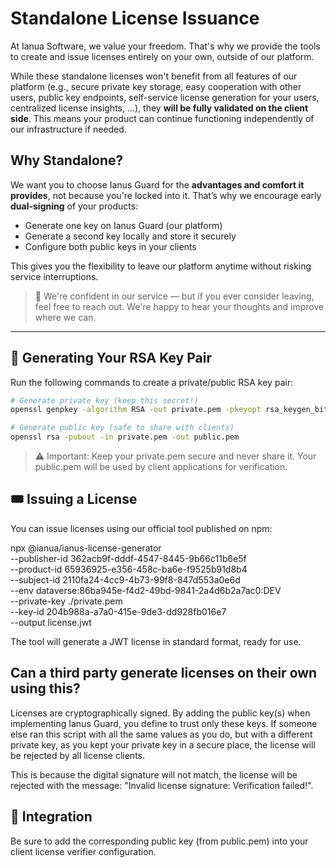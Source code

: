 # Standalone License Issuance

At Ianua Software, we value your freedom. That's why we provide the tools to create and issue licenses entirely on your own, outside of our platform.

While these standalone licenses won't benefit from all features of our platform (e.g., secure private key storage, easy cooperation with other users, public key endpoints, self-service license generation for your users, centralized license insights, ...), they **will be fully validated on the client side**. This means your product can continue functioning independently of our infrastructure if needed.

## Why Standalone?

We want you to choose Ianus Guard for the **advantages and comfort it provides**, not because you're locked into it. That’s why we encourage early **dual-signing** of your products:

- Generate one key on Ianus Guard (our platform)
- Generate a second key locally and store it securely
- Configure both public keys in your clients

This gives you the flexibility to leave our platform anytime without risking service interruptions.

> 💬 We're confident in our service — but if you ever consider leaving, feel free to reach out. We're happy to hear your thoughts and improve where we can.

---

## 🔐 Generating Your RSA Key Pair

Run the following commands to create a private/public RSA key pair:

```bash
# Generate private key (keep this secret!)
openssl genpkey -algorithm RSA -out private.pem -pkeyopt rsa_keygen_bits:2048

# Generate public key (safe to share with clients)
openssl rsa -pubout -in private.pem -out public.pem
```
> ⚠️ Important: Keep your private.pem secure and never share it. Your public.pem will be used by client applications for verification.

## 🎟️ Issuing a License

You can issue licenses using our official tool published on npm:

npx @ianua/ianus-license-generator \
  --publisher-id 362acb9f-dddf-4547-8445-9b66c11b6e5f \
  --product-id 65936925-e356-458c-ba6e-f9525b91d8b4 \
  --subject-id 2110fa24-4cc9-4b73-99f8-847d553a0e6d \
  --env dataverse:86ba945e-f4d2-49bd-9841-2a4d6b2a7ac0:DEV \
  --private-key ./private.pem \
  --key-id 204b988a-a7a0-415e-9de3-dd928fb016e7 \
  --output license.jwt

The tool will generate a JWT license in standard format, ready for use.

## Can a third party generate licenses on their own using this?
Licenses are cryptographically signed. By adding the public key(s) when implementing Ianus Guard, you define to trust only these keys.
If someone else ran this script with all the same values as you do, but with a different private key, as you kept your private key in a secure place, the license will be rejected by all license clients.

This is because the digital signature will not match, the license will be rejected with the message: "Invalid license signature: Verification failed!".

## 🧩 Integration

Be sure to add the corresponding public key (from public.pem) into your client license verifier configuration.
